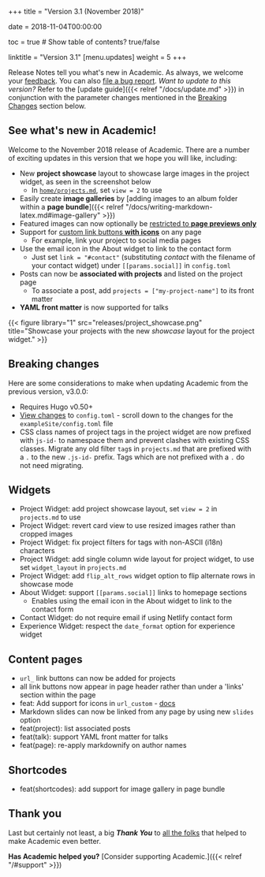 +++
title = "Version 3.1 (November 2018)"

date = 2018-11-04T00:00:00

toc = true  # Show table of contents? true/false

linktitle = "Version 3.1"
[menu.updates]
  weight = 5
+++

Release Notes tell you what's new in Academic. As always, we welcome your [feedback](https://github.com/gcushen/hugo-academic/issues). You can also [file a bug report](https://github.com/gcushen/hugo-academic/issues). *Want to update to this version?* Refer to the [update guide]({{< relref "/docs/update.md" >}}) in conjunction with the parameter changes mentioned in the [Breaking Changes](#breaking-changes) section below.

## See what's new in Academic!

Welcome to the November 2018 release of Academic. There are a number of exciting updates in this version that we hope you will like, including:

- New **project showcase** layout to showcase large images in the project widget, as seen in the screenshot below
  - In [`home/projects.md`](https://raw.githubusercontent.com/gcushen/hugo-academic/master/exampleSite/content/home/projects.md), set `view = 2` to use
- Easily create **image galleries** by [adding images to an album folder within a **page bundle**]({{< relref "/docs/writing-markdown-latex.md#image-gallery" >}})
- Featured images can now optionally be [restricted to **page previews only**](https://github.com/gcushen/hugo-academic/issues/789)
- Support for [custom link buttons **with icons**](https://github.com/gcushen/hugo-academic/issues/787) on any page
  - For example, link your project to social media pages
- Use the email icon in the About widget to link to the contact form
  - Just set `link = "#contact"` (substituting *contact* with the filename of your contact widget) under `[[params.social]]` in `config.toml`
- Posts can now be **associated with projects** and listed on the project page
  - To associate a post, add `projects = ["my-project-name"]` to its front matter
- **YAML front matter** is now supported for talks

{{< figure library="1" src="releases/project_showcase.png" title="Showcase your projects with the new  *showcase* layout for the project widget." >}}

## Breaking changes

Here are some considerations to make when updating Academic from the previous version, v3.0.0:

- Requires Hugo v0.50+
- [View changes](https://github.com/gcushen/hugo-academic/compare/v3.0.0...v3.1.0#files_bucket) to `config.toml` - scroll down to the changes for the `exampleSite/config.toml` file
- CSS class names of project tags in the project widget are now prefixed with `js-id-` to namespace them and prevent clashes with existing CSS classes. Migrate any old filter `tag`s in `projects.md` that are prefixed with a `.` to the new `.js-id-` prefix. Tags which are not prefixed with a `.` do not need migrating.
  
## Widgets

- Project Widget: add project showcase layout, set `view = 2` in `projects.md` to use
- Project Widget: revert card view to use resized images rather than cropped images
- Project Widget: fix project filters for tags with non-ASCII (i18n) characters
- Project Widget: add single column wide layout for project widget, to use set `widget_layout` in `projects.md`
- Project Widget: add `flip_alt_rows` widget option to flip alternate rows in showcase mode
- About Widget: support `[[params.social]]` links to homepage sections
  - Enables using the email icon in the About widget to link to the contact form
- Contact Widget: do not require email if using Netlify contact form 
- Experience Widget: respect the `date_format` option for experience widget
  
## Content pages

- `url_` link buttons can now be added for projects
- all link buttons now appear in page header rather than under a 'links' section within the page
- feat: Add support for icons in `url_custom` - [docs](https://github.com/gcushen/hugo-academic/issues/787)
- Markdown slides can now be linked from any page by using new `slides` option
- feat(project): list associated posts
- feat(talk): support YAML front matter for talks 
- feat(page): re-apply markdownify on author names 

## Shortcodes

- feat(shortcodes): add support for image gallery in page bundle 

## Thank you

Last but certainly not least, a big **_Thank You_** to [all the folks](https://github.com/gcushen/hugo-academic/graphs/contributors) that helped to make Academic even better.

**Has Academic helped you?** [Consider supporting Academic.]({{< relref "/#support" >}})
